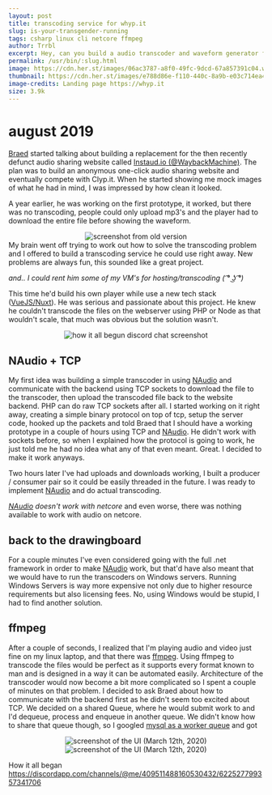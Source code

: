 ```yaml
---
layout: post
title: transcoding service for whyp.it
slug: is-your-transgender-running
tags: csharp linux cli netcore ffmpeg
author: Trrbl
excerpt: Hey, can you build a audio transcoder and waveform generator for this website idea I had? Sure, what could go wrong...
permalink: /usr/bin/:slug.html
image: https://cdn.her.st/images/06ac3787-a8f0-49fc-9dcd-67a857391c04.webp
thumbnail: https://cdn.her.st/images/e788d86e-f110-440c-8a9b-e03c714ea40a.webp
image-credits: Landing page https://whyp.it
size: 3.9k
---
```


# august 2019

[Braed](https://www.linkedin.com/in/bradleyvarol/) started talking about building a replacement for the then recently defunct audio sharing website called [Instaud.io (@WaybackMachine)](https://web.archive.org/web/20180901093124/https://instaud.io/). The plan was to build an anonymous one-click audio sharing website and eventually compete with Clyp.it. When he started showing me mock images of what he had in mind, I was impressed by how clean it looked.

A year earlier, he was working on the first prototype, it worked, but there was no transcoding, people could only upload mp3's and the player had to download the entire file before showing the waveform.
<center>
<img class="lazyload" data-src="https://cdn.her.st/images/1e7a63d1-36bd-47ed-8086-d9c919ac9e50.webp" alt="screenshot from old version">
</center>
My brain went off trying to work out how to solve the transcoding problem and I offered to build a transcoding service he could use right away. New problems are always fun, this sounded like a great project.

*and.. I could rent him some of my VM's for hosting/transcoding ( ͡° ͜ʖ ͡°)*

This time he'd build his own player while use a new tech stack ([VueJS/Nuxt](https://nuxtjs.org/)). He was serious and passionate about this project. He knew he couldn't transcode the files on the webserver using PHP or Node as that wouldn't scale, that much was obvious but the solution wasn't.
<center>
<img class="lazyload" data-src="https://cdn.her.st/images/647ced08-cf20-4db7-bbf6-24b47ea340b4.webp" alt="how it all begun discord chat screenshot">
</center>

## NAudio + TCP

My first idea was building a simple transcoder in using [NAudio](https://github.com/naudio/NAudio) and communicate with the backend using TCP sockets  to download the file to the transcoder, then upload the transcoded file back to the website backend. PHP can do raw TCP sockets after all. I started working on it right away, creating a simple binary protocol on top of tcp, setup the server code, hooked up the packets and told Braed that I should have a working prototype in a couple of hours using TCP and [NAudio](https://github.com/naudio/NAudio). He didn't work with sockets before, so when I explained how the protocol is going to work, he just told me he had no idea what any of that even meant. Great. I decided to make it work anyways.

Two hours later I've had uploads and downloads working, I built a producer / consumer pair so it could be easily threaded in the future. I was ready to implement [NAudio](https://github.com/naudio/NAudio) and do actual transcoding.

*[NAudio](https://github.com/naudio/NAudio) doesn't work with netcore* and even worse, there was nothing available to work with audio on netcore.

## back to the drawingboard

For a couple minutes I've even considered going with the full .net framework in order to make [NAudio](https://github.com/naudio/NAudio) work, but that'd have also meant that we would have to run the transcoders on Windows servers. Running Windows Servers is way more expensive not only due to higher resource requirements but also licensing fees. No, using Windows would be stupid, I had to find another solution.

## ffmpeg

After a couple of seconds, I realized that I'm playing audio and video just fine on my linux laptop, and that there was [ffmpeg](). Using ffmpeg to transcode the files would be perfect as it supports every format known to man and is designed in a way it can be automated easily. Architecture of the transcoder would now become a bit more complicated so I spent a couple of minutes on that problem. I decided to ask Braed about how to communicate with the backend first as he didn't seem too excited about TCP. We decided on a shared Queue, where he would submit work to and I'd dequeue, process and enqueue in another queue. We didn't know how to share that queue though, so I googled [mysql as a worker queue]() and got 

<center>
<img class="lazyload" data-src="https://cdn.her.st/images/2043b311-5c72-4be1-b3d6-32f346d6d3b3.webp" alt="screenshot of the UI (March 12th, 2020)">
</center>



<center>
<img class="lazyload" data-src="https://cdn.her.st/images/2043b311-5c72-4be1-b3d6-32f346d6d3b3.webp" alt="screenshot of the UI (March 12th, 2020)">
</center>


How it all began
<https://discordapp.com/channels/@me/409511488160530432/622527799357341706>
